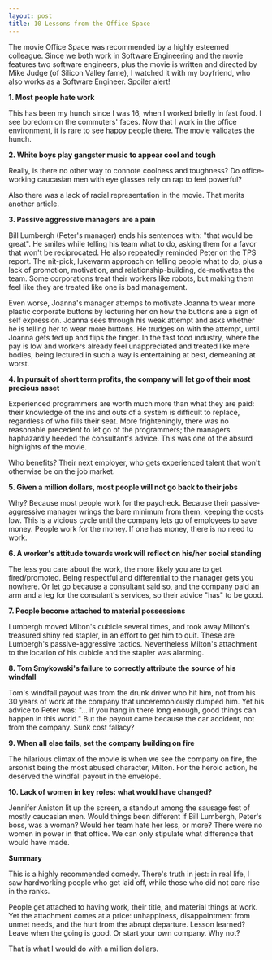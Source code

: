 ```yaml
---
layout: post
title: 10 Lessons from the Office Space
---
```


The movie Office Space was recommended by a highly esteemed colleague. Since we both work in Software Engineering and the movie features two software engineers, plus the movie is written and directed by Mike Judge (of Silicon Valley fame), I watched it with my boyfriend, who also works as a Software Engineer. Spoiler alert! 

**1. Most people hate work**

This has been my hunch since I was 16, when I worked briefly in fast food. I see boredom on the commuters' faces. Now that I work in the office environment, it is rare to see happy people there. The movie validates the hunch.

**2. White boys play gangster music to appear cool and tough**

Really, is there no other way to connote coolness and toughness? Do office-working caucasian men with eye glasses rely on rap to feel powerful? 

Also there was a lack of racial representation in the movie. That merits another article.

**3. Passive aggressive managers are a pain**

Bill Lumbergh (Peter's manager) ends his sentences with: "that would be great". He smiles while telling his team what to do, asking them for a favor that won't be reciprocated. He also repeatedly reminded Peter on the TPS report. The nit-pick, lukewarm approach on telling people what to do, plus a lack of promotion, motivation, and relationship-building, de-motivates the team. Some corporations treat their workers like robots, but making them feel like they are treated like one is bad management. 

Even worse, Joanna's manager attemps to motivate Joanna to wear more plastic corporate buttons by lecturing her on how the buttons are a sign of self expression. Joanna sees through his weak attempt and asks whether he is telling her to wear more buttons. He trudges on with the attempt, until Joanna gets fed up and flips the finger. In the fast food industry, where the pay is low and workers already feel unappreciated and treated like mere bodies, being lectured in such a way is entertaining at best, demeaning at worst.

**4. In pursuit of short term profits, the company will let go of their most precious asset**

Experienced programmers are worth much more than what they are paid: their knowledge of the ins and outs of a system is difficult to replace, regardless of who fills their seat. More frighteningly, there was no reasonable precedent to let go of the programmers; the managers haphazardly heeded the consultant's advice. This was one of the absurd highlights of the movie. 

Who benefits? Their next employer, who gets experienced talent that won't otherwise be on the job market.

**5. Given a million dollars, most people will not go back to their jobs**

Why? Because most people work for the paycheck. Because their passive-aggressive manager wrings the bare minimum from them, keeping the costs low. This is a vicious cycle until the company lets go of employees to save money. People work for the money. If one has money, there is no need to work. 

**6. A worker's attitude towards work will reflect on his/her social standing**

The less you care about the work, the more likely you are to get fired/promoted. Being respectful and differential to the manager gets you nowhere. Or let go because a consultant said so, and the company paid an arm and a leg for the consulant's services, so their advice "has" to be good. 

**7. People become attached to material possessions**

Lumbergh moved Milton's cubicle several times, and took away Milton's treasured shiny red stapler, in an effort to get him to quit. These are Lumbergh's passive-aggressive tactics. Nevertheless Milton's attachment to the location of his cubicle and the stapler was alarming.

**8. Tom Smykowski's failure to correctly attribute the source of his windfall**

Tom's windfall payout was from the drunk driver who hit him, not from his 30 years of work at the company that unceremoniously dumped him. Yet his advice to Peter was: "... if you hang in there long enough, good things can happen in this world." But the payout came because the car accident, not from the company. Sunk cost fallacy?

**9. When all else fails, set the company building on fire**

The hilarious climax of the movie is when we see the company on fire, the arsonist being the most abused character, Milton. For the heroic action, he deserved the windfall payout in the envelope.

**10. Lack of women in key roles: what would have changed?**

Jennifer Aniston lit up the screen, a standout among the sausage fest of mostly caucasian men. Would things been different if Bill Lumbergh, Peter's boss, was a woman? Would her team hate her less, or more? There were no women in power in that office. We can only stipulate what difference that would have made.


**Summary**

This is a highly recommended comedy. There's truth in jest: in real life, I saw hardworking people who get laid off, while those who did not care rise in the ranks. 

People get attached to having work, their title, and material things at work. Yet the attachment comes at a price: unhappiness, disappointment from unmet needs, and the hurt from the abrupt departure. Lesson learned? Leave when the going is good. Or start your own company. Why not? 

That is what I would do with a million dollars.











